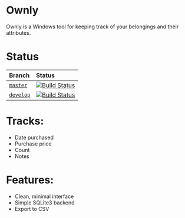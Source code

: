 # Ownly
Ownly is a Windows tool for keeping track of your belongings and their attributes.

# Status
| Branch  | Status |
|:--------|:-------|
| [`master`](https://github.com/minorsecond/Ownly/tree/master)  | [![Build Status](https://ci.wardrup.me/buildStatus/icon?job=Ownly%2Fmaster)](https://ci.wardrup.me/job/GIS_Helper/job/master/) |
| [`develop`](https://github.com/minorsecond/Ownly/tree/develop) | [![Build Status](https://ci.wardrup.me/buildStatus/icon?job=Ownly%2Fmaster)](https://ci.wardrup.me/job/GIS_Helper/job/develop/) |

# Tracks:
- Date purchased
- Purchase price
- Count
- Notes

# Features:
- Clean, minimal interface
- Simple SQLite3 backend
- Export to CSV